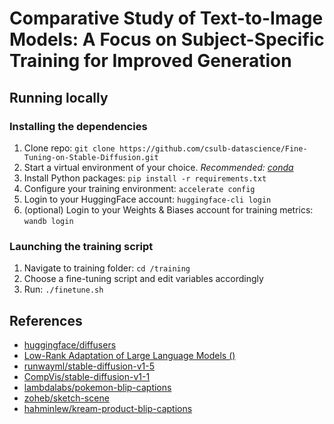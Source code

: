 # Comparative Study of Text-to-Image Models: A Focus on Subject-Specific Training for Improved Generation

## Running locally

### Installing the dependencies

1. Clone repo: `git clone https://github.com/csulb-datascience/Fine-Tuning-on-Stable-Diffusion.git`
2. Start a virtual environment of your choice. _Recommended: [conda](https://docs.conda.io/en/latest/)_
3. Install Python packages: `pip install -r requirements.txt`
4. Configure your training environment: `accelerate config`
5. Login to your HuggingFace account: `huggingface-cli login`
6. (optional) Login to your Weights & Biases account for training metrics: `wandb login`

### Launching the training script

1. Navigate to training folder: `cd /training`
2. Choose a fine-tuning script and edit variables accordingly
3. Run: `./finetune.sh`

## References

- [huggingface/diffusers](https://github.com/huggingface/diffusers)
- [Low-Rank Adaptation of Large Language Models ()](https://huggingface.co/docs/diffusers/training/#lowrank-adaptation-of-large-language-models-)
- [runwayml/stable-diffusion-v1-5](https://huggingface.co/runwayml/stable-diffusion-v1-5)
- [CompVis/stable-diffusion-v1-1](https://huggingface.co/CompVis/stable-diffusion-v1-1)
- [lambdalabs/pokemon-blip-captions](https://huggingface.co/datasets/lambdalabs/pokemon-blip-captions)
- [zoheb/sketch-scene](https://huggingface.co/datasets/zoheb/sketch-scene)
- [hahminlew/kream-product-blip-captions](https://huggingface.co/datasets/hahminlew/kream-product-blip-captions)
